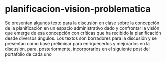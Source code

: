 # planificacion-vision-problematica
Se presentan algunos texto para la discusión  en clase sobre la concepción de la planificación en un espacio administrativo dado y confrontar la visión que emerge de esa concepción con críticas que ha recibido la planificación desde diversos ángulos. Los textos son borradores para la discusión y se presentan como base preliminar para enriquecerlos y mejorarlos en la discusión, para, posteriormente, incorporarlos en  el siguiente post del portafolio de cada uno
